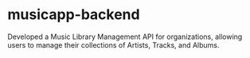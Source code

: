 # musicapp-backend
Developed a Music Library Management API for organizations, allowing users to manage their collections of Artists, Tracks, and Albums.
